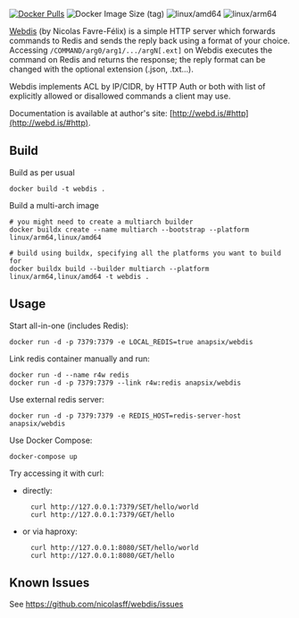 [![Docker Pulls](https://img.shields.io/docker/pulls/anapsix/webdis)](https://hub.docker.com/r/anapsix/webdis/)
![Docker Image Size (tag)](https://img.shields.io/docker/image-size/anapsix/webdis/latest)
![linux/amd64](https://img.shields.io/badge/platform-linux%2Famd64-blue)
![linux/arm64](https://img.shields.io/badge/platform-linux%2Farm64-blue)

[Webdis](http://webd.is) (by Nicolas Favre-Félix) is a simple HTTP server which
forwards commands to Redis and sends the reply back using a format of your
choice. Accessing `/COMMAND/arg0/arg1/.../argN[.ext]` on Webdis executes the
command on Redis and returns the response; the reply format can be changed with
the optional extension (.json, .txt…).

Webdis implements ACL by IP/CIDR, by HTTP Auth or both with list of explicitly allowed or disallowed commands a client may use.

Documentation is available at author's site: [http://webd.is/#http](http://webd.is/#http).

## Build

Build as per usual

    docker build -t webdis .

Build a multi-arch image

    # you might need to create a multiarch builder
    docker buildx create --name multiarch --bootstrap --platform linux/arm64,linux/amd64

    # build using buildx, specifying all the platforms you want to build for
    docker buildx build --builder multiarch --platform linux/arm64,linux/amd64 -t webdis .

## Usage

Start all-in-one (includes Redis):

    docker run -d -p 7379:7379 -e LOCAL_REDIS=true anapsix/webdis

Link redis container manually and run:

    docker run -d --name r4w redis
    docker run -d -p 7379:7379 --link r4w:redis anapsix/webdis

Use external redis server:

    docker run -d -p 7379:7379 -e REDIS_HOST=redis-server-host anapsix/webdis

Use Docker Compose:

    docker-compose up

Try accessing it with curl:

* directly:

        curl http://127.0.0.1:7379/SET/hello/world
        curl http://127.0.0.1:7379/GET/hello

* or via haproxy:

        curl http://127.0.0.1:8080/SET/hello/world
        curl http://127.0.0.1:8080/GET/hello

## Known Issues

See https://github.com/nicolasff/webdis/issues

